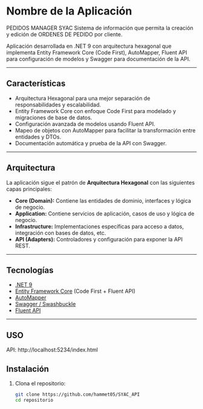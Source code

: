 # Nombre de la Aplicación
PEDIDOS MANAGER SYAC
Sistema de información que permita la creación y edición de ORDENES DE PEDIDO por cliente.

Aplicación desarrollada en .NET 9 con arquitectura hexagonal que implementa Entity Framework Core (Code First), AutoMapper, Fluent API para configuración de modelos y Swagger para documentación de la API.

---


## Características

- Arquitectura Hexagonal para una mejor separación de responsabilidades y escalabilidad.
- Entity Framework Core con enfoque Code First para modelado y migraciones de base de datos.
- Configuración avanzada de modelos usando Fluent API.
- Mapeo de objetos con AutoMapper para facilitar la transformación entre entidades y DTOs.
- Documentación automática y prueba de la API con Swagger.

---

## Arquitectura

La aplicación sigue el patrón de **Arquitectura Hexagonal**  con las siguientes capas principales:

- **Core (Domain):** Contiene las entidades de dominio, interfaces y lógica de negocio.
- **Application:** Contiene servicios de aplicación, casos de uso y lógica de negocio.
- **Infrastructure:** Implementaciones específicas para acceso a datos, integración con bases de datos, etc.
- **API (Adapters):** Controladores y configuración para exponer la API REST.

---

## Tecnologías

- [.NET 9](https://dotnet.microsoft.com/)
- [Entity Framework Core](https://docs.microsoft.com/en-us/ef/core/) (Code First + Fluent API)
- [AutoMapper](https://automapper.org/)
- [Swagger / Swashbuckle](https://swagger.io/tools/swagger-ui/)
- [Fluent API](https://docs.microsoft.com/en-us/ef/core/modeling/)

---

## USO
API: http://localhost:5234/index.html

## Instalación

1. Clona el repositorio:

   ```bash
   git clone https://github.com/hammet05/SYAC_API
   cd repositorio

